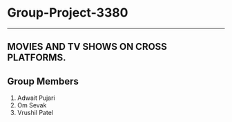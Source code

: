 # Group-Project-3380
--------------------

MOVIES AND TV SHOWS ON CROSS PLATFORMS.
---------------------------------------

Group Members
-------------
1. Adwait Pujari
2. Om Sevak
3. Vrushil Patel

